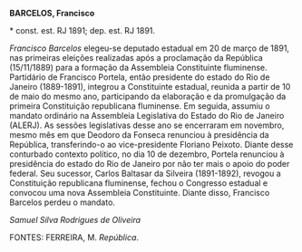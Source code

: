**BARCELOS, Francisco**

\* const. est. RJ 1891; dep. est. RJ 1891.

*Francisco Barcelos* elegeu-se deputado estadual em 20 de março de 1891,
nas primeiras eleições realizadas após a proclamação da República
(15/11/1889) para a formação da Assembleia Constituinte fluminense.
Partidário de Francisco Portela, então presidente do estado do Rio de
Janeiro (1889-1891), integrou a Constituinte estadual, reunida a partir
de 10 de maio do mesmo ano, participando da elaboração e da promulgação
da primeira Constituição republicana fluminense. Em seguida, assumiu o
mandato ordinário na Assembleia Legislativa do Estado do Rio de Janeiro
(ALERJ). As sessões legislativas desse ano se encerraram em novembro,
mesmo mês em que Deodoro da Fonseca renunciou à presidência da
República, transferindo-o ao vice-presidente Floriano Peixoto. Diante
desse conturbado contexto político, no dia 10 de dezembro, Portela
renunciou à presidência do estado do Rio de Janeiro por não ter mais o
apoio do poder federal. Seu sucessor, Carlos Baltasar da Silveira
(1891-1892), revogou a Constituição republicana fluminense, fechou o
Congresso estadual e convocou uma nova Assembleia Constituinte. Diante
disso, Francisco Barcelos perdeu o mandato.

*Samuel Silva Rodrigues de Oliveira*

FONTES: FERREIRA, M. *República*.
